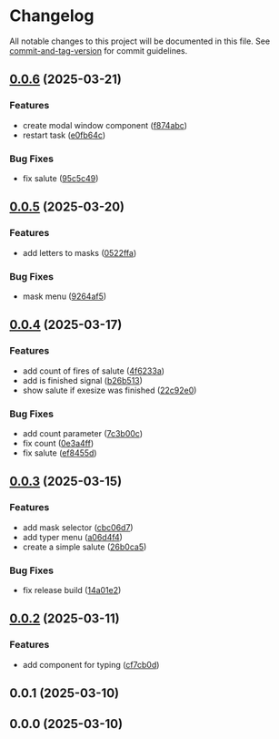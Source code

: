 # Changelog

All notable changes to this project will be documented in this file. See [commit-and-tag-version](https://github.com/absolute-version/commit-and-tag-version) for commit guidelines.

## [0.0.6](https://github.com/wert2all/son-type/compare/v0.0.5...v0.0.6) (2025-03-21)

### Features

- create modal window component ([f874abc](https://github.com/wert2all/son-type/commit/f874abcc6d64abdd0d3c8a27d656c64f41b93b94))
- restart task ([e0fb64c](https://github.com/wert2all/son-type/commit/e0fb64c0446e8c9d8d406c87c26a7f4928b7014b))

### Bug Fixes

- fix salute ([95c5c49](https://github.com/wert2all/son-type/commit/95c5c497968d31a0392d38330f051f1af417f987))

## [0.0.5](https://github.com/wert2all/son-type/compare/v0.0.4...v0.0.5) (2025-03-20)

### Features

- add letters to masks ([0522ffa](https://github.com/wert2all/son-type/commit/0522ffa88f2dcd35b9812f815f831c8e81e9fb86))

### Bug Fixes

- mask menu ([9264af5](https://github.com/wert2all/son-type/commit/9264af553460501ceafbfebaec0bfcd87311db52))

## [0.0.4](https://github.com/wert2all/son-type/compare/v0.0.3...v0.0.4) (2025-03-17)

### Features

- add count of fires of salute ([4f6233a](https://github.com/wert2all/son-type/commit/4f6233a6f45c2f0dae560356ff6a60b76fdc38ec))
- add is finished signal ([b26b513](https://github.com/wert2all/son-type/commit/b26b5137b1ec3ccd1ee8d2700adf9c12bcee7a69))
- show salute if exesize was finished ([22c92e0](https://github.com/wert2all/son-type/commit/22c92e0faf5bd264e7073057bd047d388936ef5e))

### Bug Fixes

- add count parameter ([7c3b00c](https://github.com/wert2all/son-type/commit/7c3b00cac34374702ba748248fc1351c468f383f))
- fix count ([0e3a4ff](https://github.com/wert2all/son-type/commit/0e3a4ff4a32669a290f0ca3f3fa6aec77e473f86))
- fix salute ([ef8455d](https://github.com/wert2all/son-type/commit/ef8455dba6c784c2555ab25da92d3664b770bb3c))

## [0.0.3](https://github.com/wert2all/son-type/compare/v0.0.2...v0.0.3) (2025-03-15)

### Features

- add mask selector ([cbc06d7](https://github.com/wert2all/son-type/commit/cbc06d70a3f0acedb3ee32fcccc9218d75dc3b8b))
- add typer menu ([a06d4f4](https://github.com/wert2all/son-type/commit/a06d4f465af4108f36e491e34ef8e6e6d398b918))
- create a simple salute ([26b0ca5](https://github.com/wert2all/son-type/commit/26b0ca5af695f007f23d7d1f71a3e58e2b30fc4b))

### Bug Fixes

- fix release build ([14a01e2](https://github.com/wert2all/son-type/commit/14a01e29d4cc0120d9947d53c73c05207d99d8b1))

## [0.0.2](https://github.com/wert2all/son-type/compare/v0.0.1...v0.0.2) (2025-03-11)

### Features

- add component for typing ([cf7cb0d](https://github.com/wert2all/son-type/commit/cf7cb0d17c5628816ce731f004cac0f01849a7d4))

## 0.0.1 (2025-03-10)

## 0.0.0 (2025-03-10)
